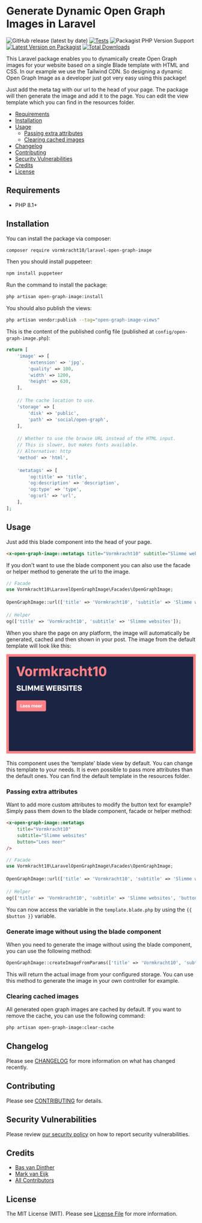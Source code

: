 # Generate Dynamic Open Graph Images in Laravel

![GitHub release (latest by date)](https://img.shields.io/github/v/release/vormkracht10/laravel-open-graph-image)
[![Tests](https://github.com/vormkracht10/laravel-open-graph-image/actions/workflows/run-tests.yml/badge.svg?branch=main)](https://github.com/vormkracht10/laravel-open-graph-image/actions/workflows/run-tests.yml)
![Packagist PHP Version Support](https://img.shields.io/packagist/php-v/vormkracht10/laravel-open-graph-image)
[![Latest Version on Packagist](https://img.shields.io/packagist/v/vormkracht10/laravel-open-graph-image.svg?style=flat-square)](https://packagist.org/packages/vormkracht10/laravel-open-graph-image)
[![Total Downloads](https://img.shields.io/packagist/dt/vormkracht10/laravel-open-graph-image.svg?style=flat-square)](https://packagist.org/packages/vormkracht10/laravel-open-graph-image)

This Laravel package enables you to dynamically create Open Graph images for your website based on a single Blade template with HTML and CSS. In our example we use the Tailwind CDN. So designing a dynamic Open Graph Image as a developer just got very easy using this package!

Just add the meta tag with our url to the head of your page. The package will then generate the image and add it to the page. You can edit the view template which you can find in the resources folder.

-   [Requirements](#requirements)
-   [Installation](#installation)
-   [Usage](#usage)
    -   [Passing extra attributes](#passing-extra-attributes)
    -   [Clearing cached images](#clearing-cached-images)
-   [Changelog](#changelog)
-   [Contributing](#contributing)
-   [Security Vulnerabilities](#security-vulnerabilities)
-   [Credits](#credits)
-   [License](#license)

## Requirements

<ul>
  <li>PHP 8.1+</li>
</ul>

## Installation

You can install the package via composer:

```bash
composer require vormkracht10/laravel-open-graph-image
```

Then you should install puppeteer:

```bash
npm install puppeteer
```

Run the command to install the package:

```bash
php artisan open-graph-image:install
```

You should also publish the views:

```bash
php artisan vendor:publish --tag="open-graph-image-views"
```

This is the content of the published config file (published at `config/open-graph-image.php`):

```php
return [
    'image' => [
        'extension' => 'jpg',
        'quality' => 100,
        'width' => 1200,
        'height' => 630,
    ],

    // The cache location to use.
    'storage' => [
        'disk' => 'public',
        'path' => 'social/open-graph',
    ],

    // Whether to use the browse URL instead of the HTML input.
    // This is slower, but makes fonts available.
    // Alternative: http
    'method' => 'html',

    'metatags' => [
        'og:title' => 'title',
        'og:description' => 'description',
        'og:type' => 'type',
        'og:url' => 'url',
    ],
];
```

## Usage

Just add this blade component into the head of your page.

```html
<x-open-graph-image::metatags title="Vormkracht10" subtitle="Slimme websites" />
```

If you don't want to use the blade component you can also use the facade or helper method to generate the url to the image.

```php
// Facade
use Vormkracht10\LaravelOpenGraphImage\Facades\OpenGraphImage;

OpenGraphImage::url(['title' => 'Vormkracht10', 'subtitle' => 'Slimme websites']);

// Helper
og(['title' => 'Vormkracht10', 'subtitle' => 'Slimme websites']);
```

When you share the page on any platform, the image will automatically be generated, cached and then shown in your post. The image from the default template will look like this:

![Default template](docs/open-graph-image-template.jpeg)

This component uses the 'template' blade view by default. You can change this template to your needs. It is even possible to pass more attributes than the default ones. You can find the default template in the resources folder.

### Passing extra attributes

Want to add more custom attributes to modify the button text for example? Simply pass them down to the blade component, facade or helper method:

```html
<x-open-graph-image::metatags
    title="Vormkracht10"
    subtitle="Slimme websites"
    button="Lees meer"
/>
```

```php
// Facade
use Vormkracht10\LaravelOpenGraphImage\Facades\OpenGraphImage;

OpenGraphImage::url(['title' => 'Vormkracht10', 'subtitle' => 'Slimme websites', 'button' => 'Lees meer']);

// Helper
og(['title' => 'Vormkracht10', 'subtitle' => 'Slimme websites', 'button' => 'Lees meer']);
```

You can now access the variable in the `template.blade.php` by using the `{{ $button }}` variable.

### Generate image without using the blade component

When you need to generate the image without using the blade component, you can use the following method:

```php
OpenGraphImage::createImageFromParams(['title' => 'Vormkracht10', 'subtitle' => 'Slimme websites']);
```

This will return the actual image from your configured storage. You can use this method to generate the image in your own controller for example.

### Clearing cached images

All generated open graph images are cached by default. If you want to remove the cache, you can use the following command:

```bash
php artisan open-graph-image:clear-cache
```

## Changelog

Please see [CHANGELOG](CHANGELOG.md) for more information on what has changed recently.

## Contributing

Please see [CONTRIBUTING](https://github.com/vormkracht10/.github/blob/main/CONTRIBUTING.md) for details.

## Security Vulnerabilities

Please review [our security policy](../../security/policy) on how to report security vulnerabilities.

## Credits

-   [Bas van Dinther](https://github.com/baspa)
-   [Mark van Eijk](https://github.com/markvaneijk)
-   [All Contributors](../../contributors)

## License

The MIT License (MIT). Please see [License File](LICENSE.md) for more information.
